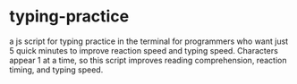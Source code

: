 # typing-practice
a js script for typing practice in the terminal for programmers who want just 5 quick minutes to improve reaction speed and typing speed. Characters appear 1 at a time, so this script improves reading comprehension, reaction timing, and typing speed.
